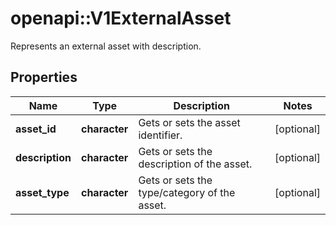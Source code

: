 # openapi::V1ExternalAsset

Represents an external asset with description.

## Properties
Name | Type | Description | Notes
------------ | ------------- | ------------- | -------------
**asset_id** | **character** | Gets or sets the asset identifier. | [optional] 
**description** | **character** | Gets or sets the description of the asset. | [optional] 
**asset_type** | **character** | Gets or sets the type/category of the asset. | [optional] 



